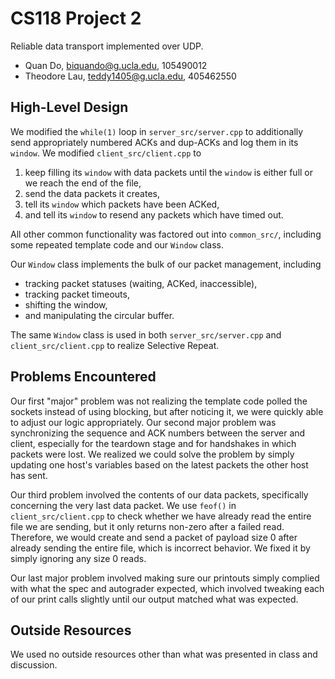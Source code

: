 # CS118 Project 2

Reliable data transport implemented over UDP.
* Quan Do, biquando@g.ucla.edu, 105490012
* Theodore Lau, teddy1405@g.ucla.edu, 405462550

## High-Level Design

We modified the `while(1)` loop in `server_src/server.cpp` to additionally send
appropriately numbered ACKs and dup-ACKs and log them in its `window`. We
modified `client_src/client.cpp` to
1. keep filling its `window` with data packets until the `window` is either full
   or we reach the end of the file,
2. send the data packets it creates,
3. tell its `window` which packets have been ACKed,
4. and tell its `window` to resend any packets which have timed out.

All other common functionality was factored out into `common_src/`, including
some repeated template code and our `Window` class.

Our `Window` class implements the bulk of our packet management, including
- tracking packet statuses (waiting, ACKed, inaccessible),
- tracking packet timeouts,
- shifting the window,
- and manipulating the circular buffer.

The same `Window` class is used in both `server_src/server.cpp` and
`client_src/client.cpp` to realize Selective Repeat.

## Problems Encountered

Our first "major" problem was not realizing the template code polled the sockets
instead of using blocking, but after noticing it, we were quickly able to adjust
our logic appropriately. Our second major problem was synchronizing the sequence
and ACK numbers between the server and client, especially for the teardown stage
and for handshakes in which packets were lost. We realized we could solve the
problem by simply updating one host's variables based on the latest packets the
other host has sent.

Our third problem involved the contents of our data packets, specifically
concerning the very last data packet. We use `feof()` in `client_src/client.cpp`
to check whether we have already read the entire file we are sending, but it
only returns non-zero after a failed read. Therefore, we would create and send a
packet of payload size 0 after already sending the entire file, which is
incorrect behavior. We fixed it by simply ignoring any size 0 reads.

Our last major problem involved making sure our printouts simply complied with
what the spec and autograder expected, which involved tweaking each of our print
calls slightly until our output matched what was expected.

## Outside Resources

We used no outside resources other than what was presented in class and
discussion.
